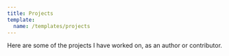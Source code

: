 ```yaml
---
title: Projects
template:
  name: /templates/projects
---
```


<!-- note: re-render by running projects.hs -->

Here are some of the projects I have worked on, as an author or contributor.
